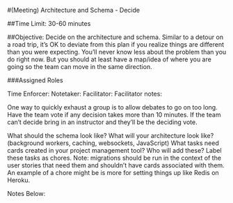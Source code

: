 #(Meeting) Architecture and Schema - Decide

##Time Limit: 30-60 minutes

##Objective: Decide on the architecture and schema. Similar to a detour on a road trip, it’s OK to deviate from this plan if you realize things are different than you were expecting. You’ll never know less about the problem than you do right now. But you should at least have a map/idea of where you are going so the team can move in the same direction.

###Assigned Roles

Time Enforcer:
Notetaker:
Facilitator:
Facilitator notes:

One way to quickly exhaust a group is to allow debates to go on too long. Have the team vote if any decision takes more than 10 minutes. If the team can’t decide bring in an instructor and they’ll be the deciding vote.

What should the schema look like?
What will your architecture look like? (background workers, caching, websockets, JavaScript)
What tasks need cards created in your project management tool? Who will add these? Label these tasks as chores. Note: migrations should be run in the context of the user stories that need them and shouldn’t have cards associated with them. An example of a chore might be is more for setting things up like Redis on Heroku.

Notes Below:
